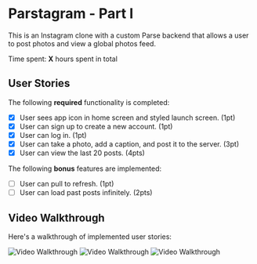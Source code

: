 # Parstagram - Part I

This is an Instagram clone with a custom Parse backend that allows a user to post photos and view a global photos feed.

Time spent: **X** hours spent in total

## User Stories

The following **required** functionality is completed:

- [x] User sees app icon in home screen and styled launch screen. (1pt)
- [x] User can sign up to create a new account. (1pt)
- [x] User can log in. (1pt)
- [x] User can take a photo, add a caption, and post it to the server. (3pt)
- [x] User can view the last 20 posts. (4pts)

The following **bonus** features are implemented:

- [ ] User can pull to refresh. (1pt)
- [ ] User can load past posts infinitely. (2pts)

## Video Walkthrough

Here's a walkthrough of implemented user stories:

<img src='https://imgur.com/8DMhAPr.gif' title='Video Walkthrough part1' width='' alt='Video Walkthrough' />
<img src='https://imgur.com/54qQ0Pv.gif' title='Video Walkthrough part2' width='' alt='Video Walkthrough' />
<img src='https://imgur.com/HsLUMs4.gif' title='Video Walkthrough part3' width='' alt='Video Walkthrough' />
